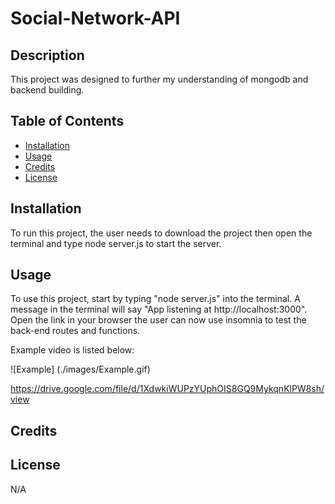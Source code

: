 # Social-Network-API

## Description

This project was designed to further my understanding of mongodb and backend building.


## Table of Contents

- [Installation](#installation)
- [Usage](#usage)
- [Credits](#credits)
- [License](#license)

## Installation

To run this project, the user needs to download the project then open the terminal and type node server.js to start the server.

## Usage

To use this project, start by typing "node server.js" into the terminal. A message in the terminal will say "App listening at http://localhost:3000". Open the link in your browser the user can now use insomnia to test the back-end routes and functions.

Example video is listed below:

![Example] (./images/Example.gif)

https://drive.google.com/file/d/1XdwkiWUPzYUphOIS8GQ9MykqnKlPW8sh/view

## Credits

## License

N/A